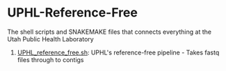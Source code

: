 # UPHL-Reference-Free
The shell scripts and SNAKEMAKE files that connects everything at the Utah Public Health Laboratory

1. [UPHL_reference_free.sh](https://github.com/StaPH-B/UPHL-Reference-Free/blob/master/UPHL_reference_free.sh): UPHL's reference-free pipeline - Takes fastq files through to contigs
